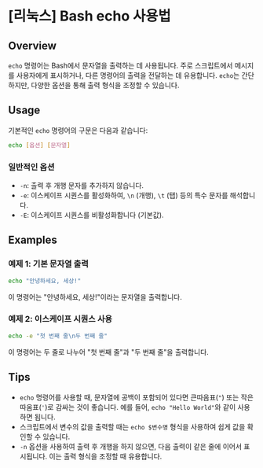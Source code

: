 # [리눅스] Bash echo 사용법

## Overview
`echo` 명령어는 Bash에서 문자열을 출력하는 데 사용됩니다. 주로 스크립트에서 메시지를 사용자에게 표시하거나, 다른 명령어의 출력을 전달하는 데 유용합니다. `echo`는 간단하지만, 다양한 옵션을 통해 출력 형식을 조정할 수 있습니다.

## Usage
기본적인 `echo` 명령어의 구문은 다음과 같습니다:

```bash
echo [옵션] [문자열]
```

### 일반적인 옵션
- `-n`: 출력 후 개행 문자를 추가하지 않습니다.
- `-e`: 이스케이프 시퀀스를 활성화하여, `\n` (개행), `\t` (탭) 등의 특수 문자를 해석합니다.
- `-E`: 이스케이프 시퀀스를 비활성화합니다 (기본값).

## Examples
### 예제 1: 기본 문자열 출력
```bash
echo "안녕하세요, 세상!"
```
이 명령어는 "안녕하세요, 세상!"이라는 문자열을 출력합니다.

### 예제 2: 이스케이프 시퀀스 사용
```bash
echo -e "첫 번째 줄\n두 번째 줄"
```
이 명령어는 두 줄로 나누어 "첫 번째 줄"과 "두 번째 줄"을 출력합니다.

## Tips
- `echo` 명령어를 사용할 때, 문자열에 공백이 포함되어 있다면 큰따옴표(`"`) 또는 작은따옴표(`'`)로 감싸는 것이 좋습니다. 예를 들어, `echo "Hello World"`와 같이 사용하면 됩니다.
- 스크립트에서 변수의 값을 출력할 때는 `echo $변수명` 형식을 사용하여 쉽게 값을 확인할 수 있습니다.
- `-n` 옵션을 사용하여 출력 후 개행을 하지 않으면, 다음 출력이 같은 줄에 이어서 표시됩니다. 이는 출력 형식을 조정할 때 유용합니다.